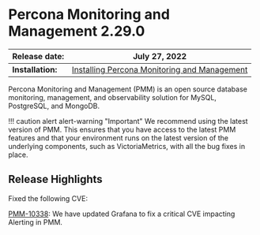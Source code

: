 # Percona Monitoring and Management 2.29.0

| **Release date:** | July 27, 2022                                                                                    |
| ----------------- | ----------------------------------------------------------------------------------------------- |
| **Installation:** | [Installing Percona Monitoring and Management](https://www.percona.com/software/pmm/quickstart) |

Percona Monitoring and Management (PMM) is an open source database monitoring, management, and observability solution for MySQL, PostgreSQL, and MongoDB.

!!! caution alert alert-warning "Important"
    We recommend using the latest version of PMM. This ensures that you have access to the latest PMM features and that your environment runs on the latest version of the underlying components, such as VictoriaMetrics, with all the bug fixes in place.

## Release Highlights

Fixed the following CVE:

[PMM-10338](https://jira.percona.com/browse/PMM-10338): We have updated Grafana to fix a critical CVE impacting Alerting in PMM.



